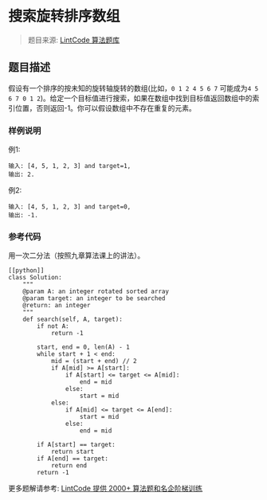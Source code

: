 # 搜索旋转排序数组
 > 题目来源: [LintCode 算法题库](https://www.lintcode.com/problem/search-in-rotated-sorted-array/?utm_source=sc-github-wzz)
 ## 题目描述
 假设有一个排序的按未知的旋转轴旋转的数组(比如，`0 1 2 4 5 6 7` 可能成为`4 5 6 7 0 1 2`)。给定一个目标值进行搜索，如果在数组中找到目标值返回数组中的索引位置，否则返回-1。你可以假设数组中不存在重复的元素。
 ### 样例说明
 例1:
```
输入: [4, 5, 1, 2, 3] and target=1, 
输出: 2.
```
例2:
```
输入: [4, 5, 1, 2, 3] and target=0, 
输出: -1.
```

 ### 参考代码
 用一次二分法（按照九章算法课上的讲法）。
```
[[python]]
class Solution:
    """
    @param A: an integer rotated sorted array
    @param target: an integer to be searched
    @return: an integer
    """
    def search(self, A, target):
        if not A:
            return -1
            
        start, end = 0, len(A) - 1
        while start + 1 < end:
            mid = (start + end) // 2
            if A[mid] >= A[start]:
                if A[start] <= target <= A[mid]:
                    end = mid
                else:
                    start = mid
            else:
                if A[mid] <= target <= A[end]:
                    start = mid
                else:
                    end = mid
                    
        if A[start] == target:
            return start
        if A[end] == target:
            return end
        return -1
```
 更多题解请参考: [LintCode 提供 2000+ 算法题和名企阶梯训练](https://www.lintcode.com/problem/?utm_source=sc-github-wzz)